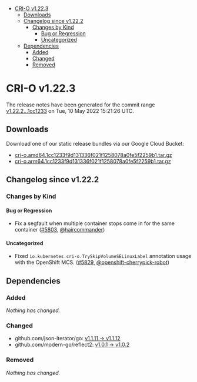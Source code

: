 - [CRI-O v1.22.3](#cri-o-v1223)
  - [Downloads](#downloads)
  - [Changelog since v1.22.2](#changelog-since-v1222)
    - [Changes by Kind](#changes-by-kind)
      - [Bug or Regression](#bug-or-regression)
      - [Uncategorized](#uncategorized)
  - [Dependencies](#dependencies)
    - [Added](#added)
    - [Changed](#changed)
    - [Removed](#removed)

# CRI-O v1.22.3

The release notes have been generated for the commit range
[v1.22.2...1cc1233](https://github.com/cri-o/cri-o/compare/v1.22.2...1cc1233f9d131336f021f1258078a0fe5f2259b1) on Tue, 10 May 2022 15:21:26 UTC.

## Downloads

Download one of our static release bundles via our Google Cloud Bucket:

- [cri-o.amd64.1cc1233f9d131336f021f1258078a0fe5f2259b1.tar.gz](https://storage.googleapis.com/cri-o/artifacts/cri-o.amd64.1cc1233f9d131336f021f1258078a0fe5f2259b1.tar.gz)
- [cri-o.arm64.1cc1233f9d131336f021f1258078a0fe5f2259b1.tar.gz](https://storage.googleapis.com/cri-o/artifacts/cri-o.arm64.1cc1233f9d131336f021f1258078a0fe5f2259b1.tar.gz)

## Changelog since v1.22.2

### Changes by Kind

#### Bug or Regression
 - Fix a segfault when multiple container stops come in for the same container ([#5803](https://github.com/cri-o/cri-o/pull/5803), [@haircommander](https://github.com/haircommander))

#### Uncategorized
 - Fixed `io.kubernetes.cri-o.TrySkipVolumeSELinuxLabel` annotation usage with the OpenShift MCS. ([#5829](https://github.com/cri-o/cri-o/pull/5829), [@openshift-cherrypick-robot](https://github.com/openshift-cherrypick-robot))

## Dependencies

### Added
_Nothing has changed._

### Changed
- github.com/json-iterator/go: [v1.1.11 → v1.1.12](https://github.com/json-iterator/go/compare/v1.1.11...v1.1.12)
- github.com/modern-go/reflect2: [v1.0.1 → v1.0.2](https://github.com/modern-go/reflect2/compare/v1.0.1...v1.0.2)

### Removed
_Nothing has changed._
